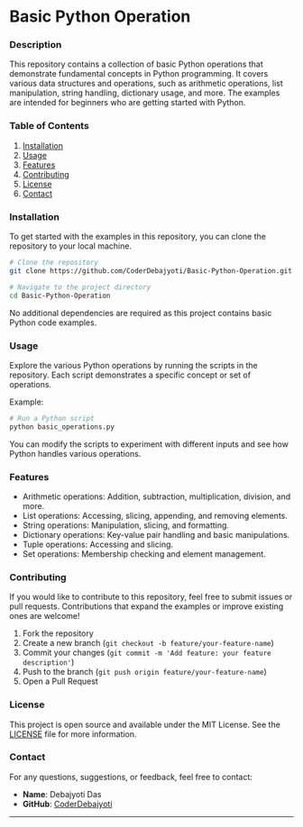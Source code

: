 # Basic Python Operation

### Description
This repository contains a collection of basic Python operations that demonstrate fundamental concepts in Python programming. It covers various data structures and operations, such as arithmetic operations, list manipulation, string handling, dictionary usage, and more. The examples are intended for beginners who are getting started with Python.

### Table of Contents
1. [Installation](#installation)
2. [Usage](#usage)
3. [Features](#features)
4. [Contributing](#contributing)
5. [License](#license)
6. [Contact](#contact)

### Installation
To get started with the examples in this repository, you can clone the repository to your local machine.

```bash
# Clone the repository
git clone https://github.com/CoderDebajyoti/Basic-Python-Operation.git

# Navigate to the project directory
cd Basic-Python-Operation
```

No additional dependencies are required as this project contains basic Python code examples.

### Usage
Explore the various Python operations by running the scripts in the repository. Each script demonstrates a specific concept or set of operations.

Example:

```python
# Run a Python script
python basic_operations.py
```

You can modify the scripts to experiment with different inputs and see how Python handles various operations.

### Features
- Arithmetic operations: Addition, subtraction, multiplication, division, and more.
- List operations: Accessing, slicing, appending, and removing elements.
- String operations: Manipulation, slicing, and formatting.
- Dictionary operations: Key-value pair handling and basic manipulations.
- Tuple operations: Accessing and slicing.
- Set operations: Membership checking and element management.

### Contributing
If you would like to contribute to this repository, feel free to submit issues or pull requests. Contributions that expand the examples or improve existing ones are welcome!

1. Fork the repository
2. Create a new branch (`git checkout -b feature/your-feature-name`)
3. Commit your changes (`git commit -m 'Add feature: your feature description'`)
4. Push to the branch (`git push origin feature/your-feature-name`)
5. Open a Pull Request

### License
This project is open source and available under the MIT License. See the [LICENSE](LICENSE) file for more information.

### Contact
For any questions, suggestions, or feedback, feel free to contact:

- **Name**: Debajyoti Das
- **GitHub**: [CoderDebajyoti](https://github.com/CoderDebajyoti)

---
